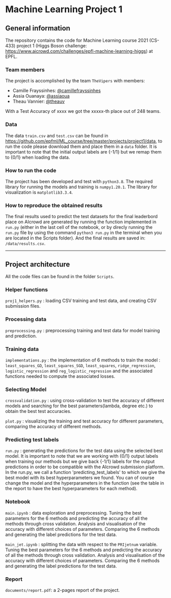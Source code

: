 # Machine Learning Project 1

## General information 

The repository contains the code for Machine Learning course 2021 (CS-433) project 1 (Higgs Boson challenge: https://www.aicrowd.com/challenges/epfl-machine-learning-higgs) at EPFL. 

### Team members
The project is accomplished by the team `TheVipers` with members:

- Camille Frayssinhes: [@camillefrayssinhes](https://github.com/camillefrayssinhes)
- Assia Ouanaya: [@assiaoua](https://github.com/assiaoua)
- Theau Vannier: [@theauv](https://github.com/theauv)

With a Test Accuracy of xxxx we got the xxxxx-th place out of 248 teams.

### Data
The data `train.csv` and `test.csv` can be found in https://github.com/epfml/ML_course/tree/master/projects/project1/data, to run the code please download them and place them in a `data` folder. It is important to note that the initial output labels are {-1/1} but we remap them to {0/1} when loading the data.

### How to run the code
The project has been developed and test with `python3.8`.
The required library for running the models and training is `numpy1.20.1`.
The library for visualization is `matplotlib3.3.4`.

### How to reproduce the obtained results

The final results used to predict the test datasets for the final leaderbord place on AIcrowd are generated by running the function implemented in `run.py` (either in the last cell of the notebook, or by direcly running the `run.py` file by using the command `python3 run.py` in the terminal when you are located in the Scripts folder).
And the final results are saved in: `/data/results.csv`.

***
## Project architecture

All the code files can be found in the folder `Scripts`. 

### Helper functions

`proj1_helpers.py` : loading CSV training and test data, and creating CSV submission files.

### Processing data 

`preprocessing.py` : preprocessing training and test data for model training and prediction.


### Training data

`implementations.py` : the implementation of 6 methods to train the model : `least_squares_GD`, `least_squares_SGD`, `least_squares`, `ridge_regression`, `logistic_regression` and `reg_logistic_regression` and the associated functions needed to compute the associated losses.


### Selecting Model

`crossvalidation.py` : using cross-validation to test the accuracy of different models and searching for the best parameters(lambda, degree etc.) to obtain the best test accuracies.

`plot.py` : visualizing the training and test accuracy for different parameters, comparing the accuracy of different methods.


### Predicting test labels

`run.py` : generating the predictions for the test data using the selected best model. It is important to note that we are working with {0/1} output labels when training our methods but we give back {-1/1} labels for the output predictions in order to be compatible with the AIcrowd submission platform. 
In the run.py, we call a function 'predicting_test_labels' to which we give the best model with its best hyperparameters we found. You can of course change the model and the hyperparameters in the function (see the table in the report to have the best hyperparameters for each method).

### Notebook

`main.ipynb` : data exploration and preprocessing. Tuning the best parameters for the 6 methods and predicting the accuracy of all the methods through cross validation. Analysis and visualisation of the accuracy with different choices of parameters. Comparing the 6 methods and generating the label predictions for the test data.

`main_jet.ipynb` : splitting the data with respect to the `PRIjetnum` variable. Tuning the best parameters for the 6 methods and predicting the accuracy of all the methods through cross validation. Analysis and visualisation of the accuracy with different choices of parameters. Comparing the 6 methods and generating the label predictions for the test data.


### Report

`documents/report.pdf`: a 2-pages report of the project.


